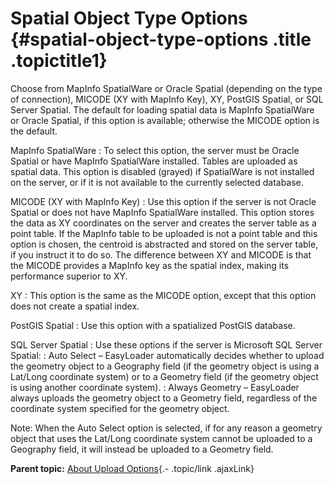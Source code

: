 Spatial Object Type Options {#spatial-object-type-options .title .topictitle1}
===========================

<div class="body conbody">

Choose from <span class="ph uicontrol">MapInfo SpatialWare</span> or <span class="ph uicontrol">Oracle Spatial</span> (depending on the type of connection), <span class="ph uicontrol">MICODE</span> (XY with MapInfo Key), <span class="ph uicontrol">XY</span>, <span class="ph uicontrol">PostGIS Spatial</span>, or <span class="ph uicontrol">SQL Server Spatial</span>. The default for loading spatial data is <span class="ph uicontrol">MapInfo SpatialWare</span> or <span class="ph uicontrol">Oracle Spatial</span>, if this option is available; otherwise the <span class="ph uicontrol">MICODE</span> option is the default.

<span class="ph uicontrol">MapInfo SpatialWare</span>
:   To select this option, the server must be Oracle Spatial or have MapInfo SpatialWare installed. Tables are uploaded as spatial data. This option is disabled (grayed) if SpatialWare is not installed on the server, or if it is not available to the currently selected database.

<span class="ph uicontrol">MICODE (XY with MapInfo Key)</span>
:   Use this option if the server is not Oracle Spatial or does not have MapInfo SpatialWare installed. This option stores the data as XY coordinates on the server and creates the server table as a point table. If the MapInfo table to be uploaded is not a point table and this option is chosen, the centroid is abstracted and stored on the server table, if you instruct it to do so. The difference between <span class="ph uicontrol">XY</span> and <span class="ph uicontrol">MICODE</span> is that the <span class="ph uicontrol">MICODE</span> provides a MapInfo key as the spatial index, making its performance superior to <span class="ph uicontrol">XY</span>.

<span class="ph uicontrol">XY</span>
:   This option is the same as the <span class="ph uicontrol">MICODE</span> option, except that this option does not create a spatial index.

<span class="ph uicontrol">PostGIS Spatial</span>
:   Use this option with a spatialized PostGIS database.

<span class="ph uicontrol">SQL Server Spatial</span>
:   Use these options if the server is Microsoft SQL Server Spatial:
:   <span class="ph uicontrol">Auto Select</span> – EasyLoader automatically decides whether to upload the geometry object to a Geography field (if the geometry object is using a Lat/Long coordinate system) or to a Geometry field (if the geometry object is using another coordinate system).
:   <span class="ph uicontrol">Always Geometry</span> – EasyLoader always uploads the geometry object to a Geometry field, regardless of the coordinate system specified for the geometry object.

<div class="note note">

<span class="notetitle">Note:</span> When the <span class="ph uicontrol">Auto Select</span> option is selected, if for any reason a geometry object that uses the Lat/Long coordinate system cannot be uploaded to a Geography field, it will instead be uploaded to a Geometry field.

</div>

</div>

<div class="related-links" functx="http://www.functx.com">

<div class="related-links-title">

</div>

<div class="familylinks">

<div class="parentlink">

**Parent topic:** [About Upload Options](guide/../guide/aboutuploadoptions.html){.- .topic/link .ajaxLink}

</div>

</div>

</div>
